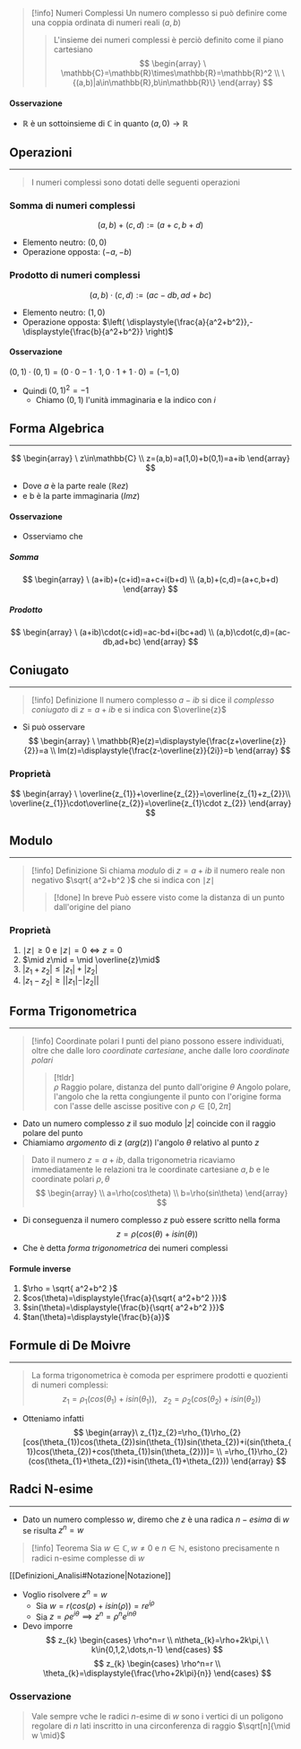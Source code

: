 >[!info] Numeri Complessi
>Un numero complesso si può definire come una coppia ordinata di numeri reali $(a,b)$
>>L'insieme dei numeri complessi è perciò definito come il piano cartesiano
>>$$
\begin{array}
\ \mathbb{C}=\mathbb{R}\times\mathbb{R}=\mathbb{R}^2 \\
\{(a,b)|a\in\mathbb{R},b\in\mathbb{R}\}
\end{array}
>>$$

#### Osservazione
- $\mathbb{R}$ è un sottoinsieme di $\mathbb{C}$ in quanto $(a,0)\to\mathbb{R}$
## Operazioni
- - -
>I numeri complessi sono dotati delle seguenti operazioni
### Somma di numeri complessi
$$
(a,b)+(c,d):=(a+c,b+d)
$$
- Elemento neutro: $(0,0)$
- Operazione opposta: $(-a,-b)$
### Prodotto di numeri complessi
$$
(a,b)\cdot(c,d):=(ac-db,ad+bc)
$$
- Elemento neutro: $(1,0)$
- Operazione opposta: $\left( \displaystyle{\frac{a}{a^2+b^2}},-\displaystyle{\frac{b}{a^2+b^2}} \right)$
#### Osservazione
$(0,1)\cdot(0,1)=(0\cdot0-1\cdot1,0\cdot1+1\cdot0) = (-1,0)$
- Quindi $(0,1)^2=-1$
	- Chiamo $(0,1)$ l'unità immaginaria e la indico con $i$

## Forma Algebrica
- - -
$$
\begin{array}
\ z\in\mathbb{C} \\
z=(a,b)=a(1,0)+b(0,1)=a+ib
\end{array}
$$
- Dove $a$ è la parte reale ($\mathbb{R}ez$)
- e b è la parte immaginaria ($Imz$)
#### Osservazione
- Osserviamo che
##### Somma
$$
\begin{array}
\ (a+ib)+(c+id)=a+c+i(b+d) \\
(a,b)+(c,d)=(a+c,b+d)
\end{array}
$$
##### Prodotto
$$
\begin{array}
\ (a+ib)\cdot(c+id)=ac-bd+i(bc+ad) \\
(a,b)\cdot(c,d)=(ac-db,ad+bc)
\end{array}
$$
## Coniugato
- - -
>[!info] Definizione
>Il numero complesso $a-ib$ si dice il _complesso coniugato_ di $z=a+ib$ e si indica con $\overline{z}$

- Si può osservare
$$
\begin{array}
\ \mathbb{R}e(z)=\displaystyle{\frac{z+\overline{z}}{2}}=a \\
Im(z)=\displaystyle{\frac{z-\overline{z}}{2i}}=b
\end{array}
$$
### Proprietà
$$
\begin{array}
\ \overline{z_{1}}+\overline{z_{2}}=\overline{z_{1}+z_{2}}\\
\overline{z_{1}}\cdot\overline{z_{2}}=\overline{z_{1}\cdot z_{2}}
\end{array}
$$

## Modulo
- - -
>[!info] Definizione
>Si chiama _modulo_ di $z=a+ib$ il numero reale non negativo $\sqrt{ a^2+b^2 }$ che si indica con $\mid z\mid$
>> [!done] In breve
>>Può essere visto come la distanza di un punto dall'origine del piano
### Proprietà
1. $\mid z\mid \geq 0$ e $\mid z\mid = 0 \Leftrightarrow z=0$
2. $\mid z\mid = \mid \overline{z}\mid$
3. $|z_{1}+z_{2}| \leq |z_{1}| + |z_{2}|$
4. $|z_{1}-z_{2}| \geq ||z_{1}| - |z_{2}||$

## Forma Trigonometrica
- - -
>[!info] Coordinate polari
>I punti del piano possono essere individuati, oltre che dalle loro _coordinate cartesiane_, anche dalle loro _coordinate polari_
>>[!tldr] \
>>$\rho$ Raggio polare, distanza del punto dall'origine
>>$\theta$ Angolo polare, l'angolo che la retta congiungente il punto con l'origine forma con l'asse delle ascisse positive con $\rho \in [0,2\pi]$

- Dato un numero complesso $z$ il suo modulo $|z|$ coincide con il raggio polare del punto
- Chiamiamo _argomento_ di $z$ ($arg(z)$) l'angolo $\theta$ relativo al punto $z$

>Dato il numero $z=a+ib$, dalla trigonometria ricaviamo immediatamente le relazioni tra le coordinate cartesiane $a,b$ e le coordinate polari $\rho,\theta$
$$
\begin{array} \\
a=\rho(cos\theta) \\
b=\rho(sin\theta)
\end{array}
$$
- Di conseguenza il numero complesso $z$ può essere scritto nella forma
$$
z=\rho(cos(\theta)+isin(\theta))
$$
- Che è detta *forma trigonometrica* dei numeri complessi
#### Formule inverse
1. $\rho = \sqrt{ a^2+b^2 }$
2. $cos(\theta)=\displaystyle{\frac{a}{\sqrt{ a^2+b^2 }}}$
3. $sin(\theta)=\displaystyle{\frac{b}{\sqrt{ a^2+b^2 }}}$
4. $tan(\theta)=\displaystyle{\frac{b}{a}}$
## Formule di De Moivre
- - -
>La forma trigonometrica è comoda per esprimere prodotti e quozienti di numeri complessi:
$$
z_{1}=\rho_{1}(cos(\theta_{1})+isin(\theta_{1})),\ \ \ z_{2}=\rho_{2}(cos(\theta_{2})+isin(\theta_{2}))
$$
- Otteniamo infatti
$$
\begin{array}\
z_{1}z_{2}=\rho_{1}\rho_{2}[cos(\theta_{1})cos(\theta_{2})sin(\theta_{1})sin(\theta_{2})+i(sin(\theta_{1})cos(\theta_{2})+cos(\theta_{1})sin(\theta_{2}))]= \\
=\rho_{1}\rho_{2}(cos(\theta_{1}+\theta_{2})+isin(\theta_{1}+\theta_{2}))
\end{array}
$$
## Radci N-esime
- - -
- Dato un numero complesso $w$, diremo che $z$ è una radica $n-esima$ di $w$ se risulta $z^n=w$
>[!info] Teorema
>Sia $w\in\mathbb{C}, w\neq0$ e $n\in\mathbb{N}$, esistono precisamente n radici n-esime complesse di $w$

[[Definizioni_Analisi#Notazione|Notazione]]
- Voglio risolvere $z^n=w$
	- Sia $w=r(cos(\rho)+isin(\rho))=re^{i\rho}$
	- Sia $z=\rho e^{i\theta} \implies z^n=\rho^ne^{in\theta}$
- Devo imporre
$$
z_{k}
\begin{cases}
\rho^n=r \\
n\theta_{k}=\rho+2k\pi,\ \ k\in{0,1,2,\dots,n-1}
\end{cases}
$$
$$
z_{k}
\begin{cases}
\rho^n=r \\
\theta_{k}=\displaystyle{\frac{\rho+2k\pi}{n}}
\end{cases}
$$
### Osservazione
> Vale sempre vche le radici $n$-esime di $w$ sono i vertici di un poligono regolare di $n$ lati inscritto in una circonferenza di raggio $\sqrt[n]{\mid w \mid}$